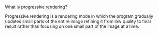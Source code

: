 What is progressive rendering?

Progressive rendering is a rendering mode in which the program gradually updates small parts of the entire image refining it from low quality to final result rather than focusing on one small part of the image at a time.